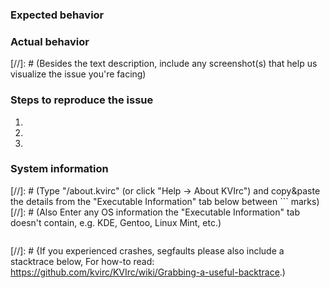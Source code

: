 ### Expected behavior


### Actual behavior


[//]: # (Besides the text description, include any screenshot(s) that help us visualize the issue you're facing)

### Steps to reproduce the issue
1.
2.
3.

### System information
[//]: # (Type "/about.kvirc" (or click "Help → About KVIrc") and copy&paste the details from the "Executable Information" tab below between ``` marks)
[//]: # (Also Enter any OS information the "Executable Information" tab doesn't contain, e.g. KDE, Gentoo, Linux Mint, etc.)

```

```
[//]: # {If you experienced crashes, segfaults please also include a stacktrace below, For how-to read: https://github.com/kvirc/KVIrc/wiki/Grabbing-a-useful-backtrace.)
